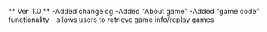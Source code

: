 ** Ver. 1.0 **
-Added changelog
-Added "About game"
-Added "game code" functionality - allows users to retrieve game info/replay games